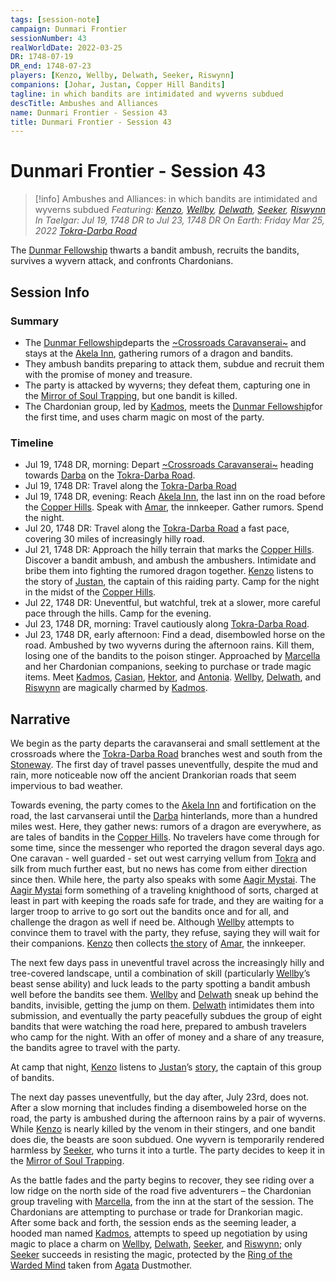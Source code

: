 ```yaml
---
tags: [session-note]
campaign: Dunmari Frontier
sessionNumber: 43
realWorldDate: 2022-03-25
DR: 1748-07-19
DR_end: 1748-07-23
players: [Kenzo, Wellby, Delwath, Seeker, Riswynn]
companions: [Johar, Justan, Copper Hill Bandits]
tagline: in which bandits are intimidated and wyverns subdued
descTitle: Ambushes and Alliances
name: Dunmari Frontier - Session 43
title: Dunmari Frontier - Session 43
---
```

# Dunmari Frontier - Session 43

>[!info] Ambushes and Alliances: in which bandits are intimidated and wyverns subdued
> *Featuring: [Kenzo](<../../../people/pcs/dunmar-fellowship/kenzo.md>), [Wellby](<../../../people/pcs/dunmar-fellowship/wellby.md>), [Delwath](<../../../people/pcs/dunmar-fellowship/delwath.md>), [Seeker](<../../../people/pcs/dunmar-fellowship/seeker.md>), [Riswynn](<../../../people/pcs/dunmar-fellowship/riswynn.md>)*
> *In Taelgar: Jul 19, 1748 DR to Jul 23, 1748 DR*
> *On Earth: Friday Mar 25, 2022*
> *[Tokra-Darba Road](<../../../gazetteer/greater-dunmar/roads/tokra-darba-road.md>)*

The [Dunmar Fellowship](<../../../people/pcs/dunmar-fellowship/dunmar-fellowship.md>) thwarts a bandit ambush, recruits the bandits, survives a wyvern attack, and confronts Chardonians.

## Session Info
### Summary
- The [Dunmar Fellowship](<../../../people/pcs/dunmar-fellowship/dunmar-fellowship.md>)departs the [~Crossroads Caravanserai~](<../../../gazetteer/greater-dunmar/realms/dunmar/central-dunmar/crossroads-caravanserai.md>) and stays at the [Akela Inn](<../../../gazetteer/greater-dunmar/realms/dunmar/central-dunmar/akela-inn.md>), gathering rumors of a dragon and bandits.
- They ambush bandits preparing to attack them, subdue and recruit them with the promise of money and treasure.
- The party is attacked by wyverns; they defeat them, capturing one in the [Mirror of Soul Trapping](<../treasure/treasure-from-agata/mirror-of-soul-trapping.md>), but one bandit is killed. 
- The Chardonian group, led by [Kadmos](<../../../people/chardonians/kadmos.md>), meets the [Dunmar Fellowship](<../../../people/pcs/dunmar-fellowship/dunmar-fellowship.md>)for the first time, and uses charm magic on most of the party.

### Timeline
- Jul 19, 1748 DR, morning: Depart [~Crossroads Caravanserai~](<../../../gazetteer/greater-dunmar/realms/dunmar/central-dunmar/crossroads-caravanserai.md>) heading towards [Darba](<../../../gazetteer/greater-dunmar/realms/dunmar/coastal-dunmar/darba/darba.md>) on the [Tokra-Darba Road](<../../../gazetteer/greater-dunmar/roads/tokra-darba-road.md>). 
- Jul 19, 1748 DR: Travel along the [Tokra-Darba Road](<../../../gazetteer/greater-dunmar/roads/tokra-darba-road.md>)
- Jul 19, 1748 DR, evening: Reach [Akela Inn](<../../../gazetteer/greater-dunmar/realms/dunmar/central-dunmar/akela-inn.md>), the last inn on the road before the [Copper Hills](<../../../gazetteer/greater-dunmar/darba-highlands/copper-hills.md>). Speak with [Amar](<../../../people/dunmari/amar.md>), the innkeeper. Gather rumors. Spend the night. 
- Jul 20, 1748 DR: Travel along the [Tokra-Darba Road](<../../../gazetteer/greater-dunmar/roads/tokra-darba-road.md>) a fast pace, covering 30 miles of increasingly hilly road. 
- Jul 21, 1748 DR: Approach the hilly terrain that marks the [Copper Hills](<../../../gazetteer/greater-dunmar/darba-highlands/copper-hills.md>). Discover a bandit ambush, and ambush the ambushers. Intimidate and bribe them into fighting the rumored dragon together. [Kenzo](<../../../people/pcs/dunmar-fellowship/kenzo.md>) listens to the story of [Justan](<../../../people/dunmari/justan.md>), the captain of this raiding party. Camp for the night in the midst of the [Copper Hills](<../../../gazetteer/greater-dunmar/darba-highlands/copper-hills.md>).
- Jul 22, 1748 DR: Uneventful, but watchful, trek at a slower, more careful pace through the hills. Camp for the evening.
- Jul 23, 1748 DR, morning: Travel cautiously along [Tokra-Darba Road](<../../../gazetteer/greater-dunmar/roads/tokra-darba-road.md>). 
- Jul 23, 1748 DR, early afternoon: Find a dead, disembowled horse on the road. Ambushed by two wyverns during the afternoon rains. Kill them, losing one of the bandits to the poison stinger. Approached by [Marcella](<../../../people/chardonians/marcella.md>) and her Chardonian companions, seeking to purchase or trade magic items. Meet [Kadmos](<../../../people/chardonians/kadmos.md>), [Casian](<../../../people/chardonians/casian.md>), [Hektor](<../../../people/chardonians/hektor.md>), and [Antonia](<../../../people/chardonians/antonia.md>). [Wellby](<../../../people/pcs/dunmar-fellowship/wellby.md>), [Delwath](<../../../people/pcs/dunmar-fellowship/delwath.md>), and [Riswynn](<../../../people/pcs/dunmar-fellowship/riswynn.md>) are magically charmed by [Kadmos](<../../../people/chardonians/kadmos.md>).


## Narrative
We begin as the party departs the caravanserai and small settlement at the crossroads where the [Tokra-Darba Road](<../../../gazetteer/greater-dunmar/roads/tokra-darba-road.md>) branches west and south from the [Stoneway](<../../../gazetteer/greater-dunmar/roads/stoneway.md>). The first day of travel passes uneventfully, despite the mud and rain, more noticeable now off the ancient Drankorian roads that seem impervious to bad weather.

Towards evening, the party comes to the [Akela Inn](<../../../gazetteer/greater-dunmar/realms/dunmar/central-dunmar/akela-inn.md>) and fortification on the road, the last carvanserai until the [Darba](<../../../gazetteer/greater-dunmar/realms/dunmar/coastal-dunmar/darba/darba.md>) hinterlands, more than a hundred miles west. Here, they gather news: rumors of a dragon are everywhere, as are tales of bandits in the [Copper Hills](<../../../gazetteer/greater-dunmar/darba-highlands/copper-hills.md>). No travelers have come through for some time, since the messenger who reported the dragon several days ago. One caravan - well guarded - set out west carrying vellum from [Tokra](<../../../gazetteer/greater-dunmar/realms/dunmar/central-dunmar/tokra/tokra.md>) and silk from much further east, but no news has come from either direction since then. While here, the party also speaks with some [Aagir Mystai](<../../../groups/dunmari-mystery-cults/aagir-mystai.md>). The [Aagir Mystai](<../../../groups/dunmari-mystery-cults/aagir-mystai.md>) form something of a traveling knighthood of sorts, charged at least in part with keeping the roads safe for trade, and they are waiting for a larger troop to arrive to go sort out the bandits once and for all, and challenge the dragon as well if need be. Although [Wellby](<../../../people/pcs/dunmar-fellowship/wellby.md>) attempts to convince them to travel with the party, they refuse, saying they will wait for their companions. [Kenzo](<../../../people/pcs/dunmar-fellowship/kenzo.md>) then collects [the story](<../collected-stories/amar-s-story.md>) of [Amar](<../../../people/dunmari/amar.md>), the innkeeper. 

The next few days pass in uneventful travel across the increasingly hilly and tree-covered landscape, until a combination of skill (particularly [Wellby](<../../../people/pcs/dunmar-fellowship/wellby.md>)’s beast sense ability) and luck leads to the party spotting a bandit ambush well before the bandits see them. [Wellby](<../../../people/pcs/dunmar-fellowship/wellby.md>) and [Delwath](<../../../people/pcs/dunmar-fellowship/delwath.md>) sneak up behind the bandits, invisible, getting the jump on them. [Delwath](<../../../people/pcs/dunmar-fellowship/delwath.md>) intimidates them into submission, and eventually the party peacefully subdues the group of eight bandits that were watching the road here, prepared to ambush travelers who camp for the night. With an offer of money and a share of any treasure, the bandits agree to travel with the party.

At camp that night, [Kenzo](<../../../people/pcs/dunmar-fellowship/kenzo.md>) listens to [Justan](<../../../people/dunmari/justan.md>)’s [story](<../collected-stories/justan-s-story.md>), the captain of this group of bandits. 

The next day passes uneventfully, but the day after, July 23rd, does not. After a slow morning that includes finding a disemboweled horse on the road, the party is ambushed during the afternoon rains by a pair of wyverns. While [Kenzo](<../../../people/pcs/dunmar-fellowship/kenzo.md>) is nearly killed by the venom in their stingers, and one bandit does die, the beasts are soon subdued. One wyvern is temporarily rendered harmless by [Seeker](<../../../people/pcs/dunmar-fellowship/seeker.md>), who turns it into a turtle. The party decides to keep it in the [Mirror of Soul Trapping](<../treasure/treasure-from-agata/mirror-of-soul-trapping.md>). 

As the battle fades and the party begins to recover, they see riding over a low ridge on the north side of the road five adventurers – the Chardonian group traveling with [Marcella](<../../../people/chardonians/marcella.md>), from the inn at the start of the session. The Chardonians are attempting to purchase or trade for Drankorian magic. After some back and forth, the session ends as the seeming leader, a hooded man named [Kadmos](<../../../people/chardonians/kadmos.md>), attempts to speed up negotiation by using magic to place a charm on [Wellby](<../../../people/pcs/dunmar-fellowship/wellby.md>), [Delwath](<../../../people/pcs/dunmar-fellowship/delwath.md>), [Seeker](<../../../people/pcs/dunmar-fellowship/seeker.md>), and [Riswynn](<../../../people/pcs/dunmar-fellowship/riswynn.md>); only [Seeker](<../../../people/pcs/dunmar-fellowship/seeker.md>) succeeds in resisting the magic, protected by the [Ring of the Warded Mind](<../treasure/treasure-from-agata/ring-of-the-warded-mind.md>) taken from [Agata](<../../../people/fey/agata.md>) Dustmother.
